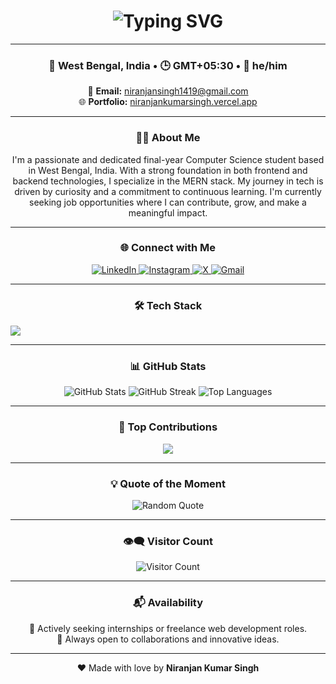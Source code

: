 <!-- Animated Greeting with Typing Effect -->
<h1 align="center">
  <img src="https://readme-typing-svg.herokuapp.com?font=Fira+Code&size=28&duration=3000&pause=500&color=00F7FF&center=true&vCenter=true&width=700&lines=Hey+there!+I'm+Niranjan+Kumar+Singh;Frontend+Developer+💻;Backend+Developer+🛠️;Aspiring+SDE+🚀;Final+Year+Student+🎓" alt="Typing SVG" />
</h1>

---

### <p align="center">📍 West Bengal, India • 🕒 GMT+05:30 • 💼 he/him</p>

<p align="center">
📧 <strong>Email:</strong> <a href="mailto:niranjansingh1419@gmail.com">niranjansingh1419@gmail.com</a><br>
🌐 <strong>Portfolio:</strong> <a href="https://niranjankumarsingh.vercel.app" target="_blank">niranjankumarsingh.vercel.app</a>
</p>

---

### <p align="center">👨‍💻 About Me</p>

<p align="center">
  I'm a passionate and dedicated final-year Computer Science student based in West Bengal, India. With a strong foundation in both frontend and backend technologies, I specialize in the MERN stack. My journey in tech is driven by curiosity and a commitment to continuous learning. I'm currently seeking job opportunities where I can contribute, grow, and make a meaningful impact.
</p>

---

### <p align="center">🌐 Connect with Me</p>
<p align="center">
  <a href="https://linkedin.com/in/niranjan-kumar-singh" target="_blank">
    <img alt="LinkedIn" src="https://img.shields.io/badge/LinkedIn-%230077B5.svg?style=flat&logo=linkedin&logoColor=white"/>
  </a>
  <a href="https://instagram.com/niranjan._23" target="_blank">
    <img alt="Instagram" src="https://img.shields.io/badge/Instagram-%23E4405F.svg?style=flat&logo=instagram&logoColor=white"/>
  </a>
  <a href="https://x.com/_niranjan_singh" target="_blank">
    <img alt="X" src="https://img.shields.io/badge/X-black.svg?style=flat&logo=X&logoColor=white"/>
  </a>
  <a href="mailto:niranjansingh1419@gmail.com">
    <img alt="Gmail" src="https://img.shields.io/badge/Gmail-D14836?style=flat&logo=gmail&logoColor=white"/>
  </a>
</p>

---

### <p align="center">🛠️ Tech Stack</p>

<p align="center">
  <img src="https://skillicons.dev/icons?i=html,css,js,react,tailwind,bootstrap,nodejs,express,mongodb,mysql,java,py,anaconda,git,github,netlify" style="display: block; margin: 0 auto;" />
</p>

---

### <p align="center">📊 GitHub Stats</p>

<p align="center">
  <img src="https://github-readme-stats.vercel.app/api?username=Niranjan-Kumar-Singh&theme=radical&show_icons=true&hide_border=false" alt="GitHub Stats"/>
  <img src="https://github-readme-streak-stats.herokuapp.com/?user=Niranjan-Kumar-Singh&theme=radical&hide_border=false" alt="GitHub Streak"/>
  <img src="https://github-readme-stats.vercel.app/api/top-langs/?username=Niranjan-Kumar-Singh&layout=compact&theme=radical&hide_border=false" alt="Top Languages"/>
</p>

---

### <p align="center">📌 Top Contributions</p>

<p align="center">
  <img src="https://github-contributor-stats.vercel.app/api?username=Niranjan-Kumar-Singh&limit=5&theme=radical&combine_all_yearly_contributions=true" />
</p>

---

### <p align="center">💡 Quote of the Moment</p>

<p align="center">
  <img src="https://quotes-github-readme.vercel.app/api?type=horizontal&theme=dark" alt="Random Quote"/>
</p>

---

### <p align="center">👁‍🗨 Visitor Count</p>

<p align="center">
  <img src="https://img.shields.io/endpoint?url=https://gentle-unit-96b5.niranjansingh1419.workers.dev" alt="Visitor Count" />
</p>

---

### <p align="center">📬 Availability</p>

<p align="center">
  🚀 Actively seeking internships or freelance web development roles.<br>
  🤝 Always open to collaborations and innovative ideas.
</p>

---

<p align="center">
  ❤️ Made with love by <strong>Niranjan Kumar Singh</strong>
</p>
